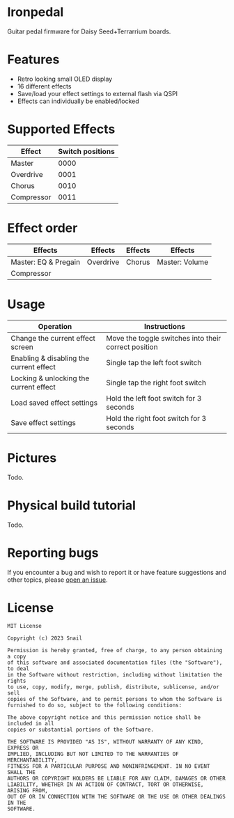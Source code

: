 # Ironpedal
Guitar pedal firmware for Daisy Seed+Terrarrium boards.

# Features
- Retro looking small OLED display
- 16 different effects
- Save/load your effect settings to external flash via QSPI
- Effects can individually be enabled/locked

# Supported Effects
| Effect     | Switch positions |
| ---------- | ---------------- |
| Master     | 0000             |
| Overdrive  | 0001             |
| Chorus     | 0010             |
| Compressor | 0011             |

# Effect order
| Effects              | Effects   | Effects | Effects        |
| -------------------- | --------- | ------- | -------------- |
| Master: EQ & Pregain | Overdrive | Chorus  | Master: Volume |
| Compressor           |           |         |                |

# Usage
| Operation                               | Instructions                                         |
| --------------------------------------- | ---------------------------------------------------- |
| Change the current effect screen        | Move the toggle switches into their correct position |
| Enabling & disabling the current effect | Single tap the left foot switch                      |
| Locking & unlocking the current effect  | Single tap the right foot switch                     |
| Load saved effect settings              | Hold the left foot switch for 3 seconds              |
| Save effect settings                    | Hold the right foot switch for 3 seconds             |

# Pictures
Todo.

# Physical build tutorial
Todo.

# Reporting bugs
If you encounter a bug and wish to report it or have feature suggestions and other topics, please [open an issue](https://github.com/snail23/ironpedal/issues).

# License
```
MIT License

Copyright (c) 2023 Snail

Permission is hereby granted, free of charge, to any person obtaining a copy
of this software and associated documentation files (the "Software"), to deal
in the Software without restriction, including without limitation the rights
to use, copy, modify, merge, publish, distribute, sublicense, and/or sell
copies of the Software, and to permit persons to whom the Software is
furnished to do so, subject to the following conditions:

The above copyright notice and this permission notice shall be included in all
copies or substantial portions of the Software.

THE SOFTWARE IS PROVIDED "AS IS", WITHOUT WARRANTY OF ANY KIND, EXPRESS OR
IMPLIED, INCLUDING BUT NOT LIMITED TO THE WARRANTIES OF MERCHANTABILITY,
FITNESS FOR A PARTICULAR PURPOSE AND NONINFRINGEMENT. IN NO EVENT SHALL THE
AUTHORS OR COPYRIGHT HOLDERS BE LIABLE FOR ANY CLAIM, DAMAGES OR OTHER
LIABILITY, WHETHER IN AN ACTION OF CONTRACT, TORT OR OTHERWISE, ARISING FROM,
OUT OF OR IN CONNECTION WITH THE SOFTWARE OR THE USE OR OTHER DEALINGS IN THE
SOFTWARE.
```
